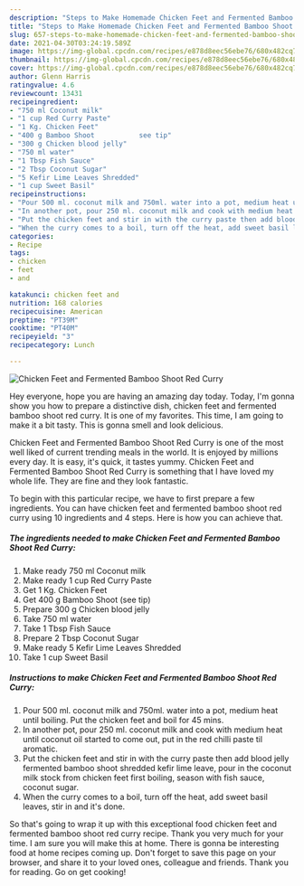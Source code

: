 ```yaml
---
description: "Steps to Make Homemade Chicken Feet and Fermented Bamboo Shoot Red Curry"
title: "Steps to Make Homemade Chicken Feet and Fermented Bamboo Shoot Red Curry"
slug: 657-steps-to-make-homemade-chicken-feet-and-fermented-bamboo-shoot-red-curry
date: 2021-04-30T03:24:19.589Z
image: https://img-global.cpcdn.com/recipes/e878d8eec56ebe76/680x482cq70/chicken-feet-and-fermented-bamboo-shoot-red-curry-recipe-main-photo.jpg
thumbnail: https://img-global.cpcdn.com/recipes/e878d8eec56ebe76/680x482cq70/chicken-feet-and-fermented-bamboo-shoot-red-curry-recipe-main-photo.jpg
cover: https://img-global.cpcdn.com/recipes/e878d8eec56ebe76/680x482cq70/chicken-feet-and-fermented-bamboo-shoot-red-curry-recipe-main-photo.jpg
author: Glenn Harris
ratingvalue: 4.6
reviewcount: 13431
recipeingredient:
- "750 ml Coconut milk"
- "1 cup Red Curry Paste"
- "1 Kg. Chicken Feet"
- "400 g Bamboo Shoot           see tip"
- "300 g Chicken blood jelly"
- "750 ml water"
- "1 Tbsp Fish Sauce"
- "2 Tbsp Coconut Sugar"
- "5 Kefir Lime Leaves Shredded"
- "1 cup Sweet Basil"
recipeinstructions:
- "Pour 500 ml. coconut milk and 750ml. water into a pot, medium heat until boiling. Put the chicken feet and boil for 45 mins."
- "In another pot, pour 250 ml. coconut milk and cook with medium heat until coconut oil started to come out, put in the red chilli paste til aromatic."
- "Put the chicken feet and stir in with the curry paste then add blood jelly fermented bamboo shoot shredded kefir lime leave, pour in the coconut milk stock from chicken feet first boiling, season with fish sauce, coconut sugar."
- "When the curry comes to a boil, turn off the heat, add sweet basil leaves, stir in and it&#39;s done."
categories:
- Recipe
tags:
- chicken
- feet
- and

katakunci: chicken feet and 
nutrition: 168 calories
recipecuisine: American
preptime: "PT39M"
cooktime: "PT40M"
recipeyield: "3"
recipecategory: Lunch

---
```



![Chicken Feet and Fermented Bamboo Shoot Red Curry](https://img-global.cpcdn.com/recipes/e878d8eec56ebe76/680x482cq70/chicken-feet-and-fermented-bamboo-shoot-red-curry-recipe-main-photo.jpg)

Hey everyone, hope you are having an amazing day today. Today, I'm gonna show you how to prepare a distinctive dish, chicken feet and fermented bamboo shoot red curry. It is one of my favorites. This time, I am going to make it a bit tasty. This is gonna smell and look delicious.

Chicken Feet and Fermented Bamboo Shoot Red Curry is one of the most well liked of current trending meals in the world. It is enjoyed by millions every day. It is easy, it's quick, it tastes yummy. Chicken Feet and Fermented Bamboo Shoot Red Curry is something that I have loved my whole life. They are fine and they look fantastic.




To begin with this particular recipe, we have to first prepare a few ingredients. You can have chicken feet and fermented bamboo shoot red curry using 10 ingredients and 4 steps. Here is how you can achieve that.

<!--inarticleads1-->

##### The ingredients needed to make Chicken Feet and Fermented Bamboo Shoot Red Curry:

1. Make ready 750 ml Coconut milk
1. Make ready 1 cup Red Curry Paste
1. Get 1 Kg. Chicken Feet
1. Get 400 g Bamboo Shoot           (see tip)
1. Prepare 300 g Chicken blood jelly
1. Take 750 ml water
1. Take 1 Tbsp Fish Sauce
1. Prepare 2 Tbsp Coconut Sugar
1. Make ready 5 Kefir Lime Leaves Shredded
1. Take 1 cup Sweet Basil




<!--inarticleads2-->

##### Instructions to make Chicken Feet and Fermented Bamboo Shoot Red Curry:

1. Pour 500 ml. coconut milk and 750ml. water into a pot, medium heat until boiling. Put the chicken feet and boil for 45 mins.
1. In another pot, pour 250 ml. coconut milk and cook with medium heat until coconut oil started to come out, put in the red chilli paste til aromatic.
1. Put the chicken feet and stir in with the curry paste then add blood jelly fermented bamboo shoot shredded kefir lime leave, pour in the coconut milk stock from chicken feet first boiling, season with fish sauce, coconut sugar.
1. When the curry comes to a boil, turn off the heat, add sweet basil leaves, stir in and it&#39;s done.




So that's going to wrap it up with this exceptional food chicken feet and fermented bamboo shoot red curry recipe. Thank you very much for your time. I am sure you will make this at home. There is gonna be interesting food at home recipes coming up. Don't forget to save this page on your browser, and share it to your loved ones, colleague and friends. Thank you for reading. Go on get cooking!
